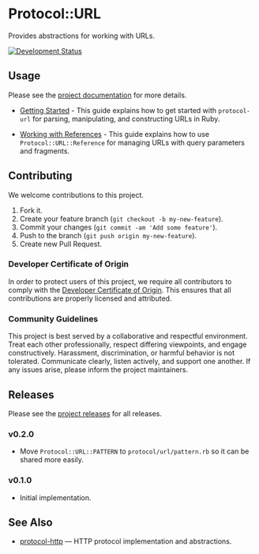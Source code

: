 # Protocol::URL

Provides abstractions for working with URLs.

[![Development Status](https://github.com/socketry/protocol-url/workflows/Test/badge.svg)](https://github.com/socketry/protocol-url/actions?workflow=Test)

## Usage

Please see the [project documentation](https://github.com/socketry/protocol-url) for more details.

  - [Getting Started](https://github.com/socketry/protocol-urlguides/getting-started/index) - This guide explains how to get started with `protocol-url` for parsing, manipulating, and constructing URLs in Ruby.

  - [Working with References](https://github.com/socketry/protocol-urlguides/working-with-references/index) - This guide explains how to use <code class="language-ruby">Protocol::URL::Reference</code> for managing URLs with query parameters and fragments.

## Contributing

We welcome contributions to this project.

1.  Fork it.
2.  Create your feature branch (`git checkout -b my-new-feature`).
3.  Commit your changes (`git commit -am 'Add some feature'`).
4.  Push to the branch (`git push origin my-new-feature`).
5.  Create new Pull Request.

### Developer Certificate of Origin

In order to protect users of this project, we require all contributors to comply with the [Developer Certificate of Origin](https://developercertificate.org/). This ensures that all contributions are properly licensed and attributed.

### Community Guidelines

This project is best served by a collaborative and respectful environment. Treat each other professionally, respect differing viewpoints, and engage constructively. Harassment, discrimination, or harmful behavior is not tolerated. Communicate clearly, listen actively, and support one another. If any issues arise, please inform the project maintainers.

## Releases

Please see the [project releases](https://github.com/socketry/protocol-urlreleases/index) for all releases.

### v0.2.0

  - Move `Protocol::URL::PATTERN` to `protocol/url/pattern.rb` so it can be shared more easily.

### v0.1.0

  - Initial implementation.

## See Also

  - [protocol-http](https://github.com/socketry/protocol-http) — HTTP protocol implementation and abstractions.
